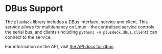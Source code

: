 # DBus Support

The `plusdeck` library includes a DBus interface, service and client. This service allows for multitenancy on Linux - the centralized service controls the serial bus, and clients (including `python3 -m plusdeck.dbus.client`) can connect to the service.

For information on the API, visit [the API docs for dbus](../api/plusdeck.dbus/index.md):

